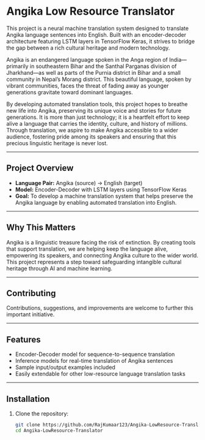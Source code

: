 
# Angika Low Resource Translator

This project is a neural machine translation system designed to translate Angika language sentences into English. Built with an encoder-decoder architecture featuring LSTM layers in TensorFlow Keras, it strives to bridge the gap between a rich cultural heritage and modern technology.

Angika is an endangered language spoken in the Anga region of India—primarily in southeastern Bihar and the Santhal Parganas division of Jharkhand—as well as parts of the Purnia district in Bihar and a small community in Nepal’s Morang district. This beautiful language, spoken by vibrant communities, faces the threat of fading away as younger generations gravitate toward dominant languages.

By developing automated translation tools, this project hopes to breathe new life into Angika, preserving its unique voice and stories for future generations. It is more than just technology; it is a heartfelt effort to keep alive a language that carries the identity, culture, and history of millions. Through translation, we aspire to make Angika accessible to a wider audience, fostering pride among its speakers and ensuring that this precious linguistic heritage is never lost.

---

## Project Overview

- **Language Pair:** Angika (source) → English (target)
- **Model:** Encoder-Decoder with LSTM layers using TensorFlow Keras
- **Goal:** To develop a machine translation system that helps preserve the Angika language by enabling automated translation into English.

---

## Why This Matters

Angika is a linguistic treasure facing the risk of extinction. By creating tools that support translation, we are helping keep the language alive, empowering its speakers, and connecting Angika culture to the wider world. This project represents a step toward safeguarding intangible cultural heritage through AI and machine learning.

---

## Contributing

Contributions, suggestions, and improvements are welcome to further this important initiative.

---

## Features

- Encoder-Decoder model for sequence-to-sequence translation
- Inference models for real-time translation of Angika sentences
- Sample input/output examples included
- Easily extendable for other low-resource language translation tasks

---

## Installation

1. Clone the repository:
   ```bash
   git clone https://github.com/RajKumaar123/Angika-LowResource-Translator.git
   cd Angika-LowResource-Translator


<!-- 
🏷️ Tags / Keywords:
angika, low-resource-nlp, huggingface, translation, transformers, mbart, indian-language, ai, nlp-project, machine-translation, english-angika, 
low-resource-languages, endangered-languages, indian-languages, angika-language, regional-language-translation
-->

